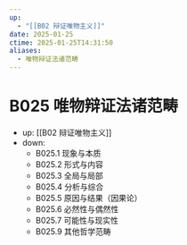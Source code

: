 ```yaml
---
up:
  - "[[B02 辩证唯物主义]]"
date: 2025-01-25
ctime: 2025-01-25T14:31:50
aliases:
  - 唯物辩证法诸范畴
---
```


# B025 唯物辩证法诸范畴

- up: [[B02 辩证唯物主义]]
- down:	
	- B025.1 现象与本质
	- B025.2 形式与内容
	- B025.3 全局与局部
	- B025.4 分析与综合
	- B025.5 原因与结果（因果论）
	- B025.6 必然性与偶然性
	- B025.7 可能性与现实性
	- B025.9 其他哲学范畴
	
